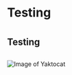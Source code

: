# Testing <H1>
## Testing <H2>

![Image of Yaktocat](https://octodex.github.com/images/yaktocat.png)
